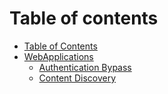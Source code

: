 # Table of contents

* [Table of Contents](README.md)
* [WebApplications](webapplications/README.md)
  * [Authentication Bypass](<WebApplications/Authentication Bypass.md>)
  * [Content Discovery](webapplications/content-discovery.md)
